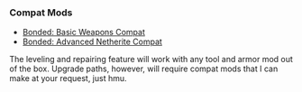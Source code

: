 ### Compat Mods

- [Bonded: Basic Weapons Compat](https://modrinth.com/mod/bonded-basic-weapons-compat)
- [Bonded: Advanced Netherite Compat](https://modrinth.com/mod/bonded-advanced-netherite-compat)

The leveling and repairing feature will work with any tool and armor mod out of the box. Upgrade paths, however, will require compat mods that I can make at your request, just hmu.